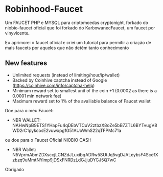 # Robinhood-Faucet

Um FAUCET PHP e MYSQL para criptomoedas cryptonight, forkado do niobio-faucet oficial que foi forkado do KarbowanecFaucet, um faucet por vinyvicente.

Eu aprimorei o faucet oficial e criei um tutorial para permitir a criação de mais faucets por aqueles que não detém tanto conhecimento

## New features

- Unlimited requests (instead of limiting/hour/ip/wallet)
- Backed by Coinhive captcha instead of Google (https://coinhive.com/info/captcha-help)
- Minimum reward set to smallest unit of the coin +1 (0.0002 as there is a 0.0001 min network fee)
- Maximum reward set to 1% of the availiable balance of Faucet wallet

Doe para o meu Faucet:

* NBR WALLET: NAHwNpB9ETS1YHapFu4qDEbVTCuV2ztbzX8oZe5bB7ZTL6BYTvugV8WD2rC1pykcosE2vuwxpgfG51AUoWmS22qTFPMc71a

ou doe para o Faucet Oficial NIOBIO CASH

* NBR Wallet: N5VprmAbmZDXsccjLCNZdJLuxibqADRw5SUtJq5vgDJALeybsF4ScefXzbzq9uMmtNYimp9jDSxFNRDzLdGJjuDYGJ5Q7wC

Obrigado
